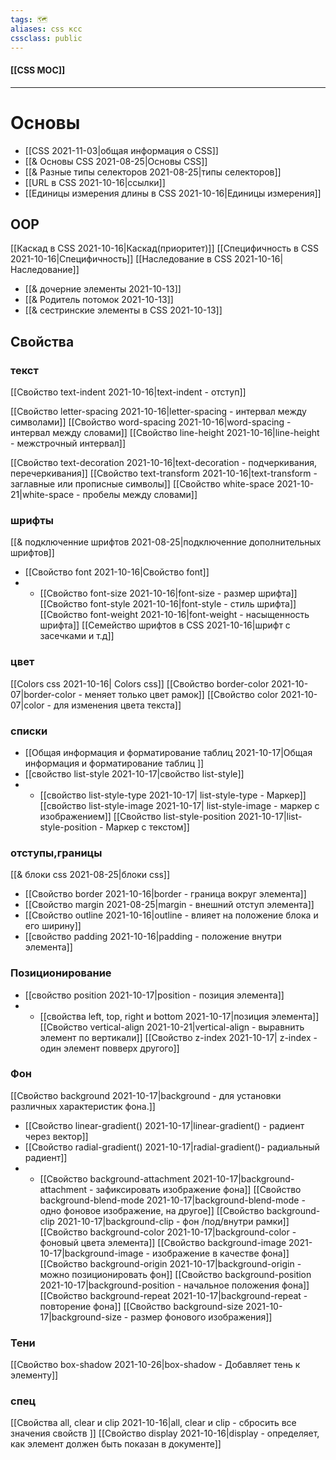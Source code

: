 ```yaml
---
tags: 🗺️
aliases: css ксс
cssclass: public
---
```


#### [[CSS MOC]]

---



# Основы 
- [[CSS 2021-11-03|общая информация о CSS]]
- [[& Основы CSS 2021-08-25|Основы CSS]]
- [[& Разные типы селекторов 2021-08-25|типы селекторов]]
- [[URL в CSS 2021-10-16|ссылки]]
- [[Единицы измерения длины в CSS 2021-10-16|Единицы измерения]]

## OOP
[[Каскад в CSS 2021-10-16|Каскад(приоритет)]]
[[Специфичность в CSS 2021-10-16|Специфичность]]
[[Наследование в CSS 2021-10-16|Наследование]]
- [[& дочерние элементы 2021-10-13]]
- [[& Родитель потомок 2021-10-13]]
- [[& сестринские элементы в CSS 2021-10-13]]

## Свойства

### текст
[[Свойство text-indent 2021-10-16|text-indent - отступ]]

[[Свойство letter-spacing 2021-10-16|letter-spacing - интервал между символами]]
[[Свойство word-spacing 2021-10-16|word-spacing - интервал между словами]]
[[Свойство line-height 2021-10-16|line-height - межстрочный интервал]]

[[Свойство text-decoration 2021-10-16|text-decoration - подчеркивания, перечеркивания]]
[[Свойство text-transform 2021-10-16|text-transform - заглавные или прописные символы]]
[[Свойство white-space 2021-10-21|white-space - пробелы между словами]]

### шрифты
[[& подключенние шрифтов 2021-08-25|подключенние дополнительных шрифтов]]
- [[Свойство font 2021-10-16|Свойство font]]
-  - [[Свойство font-size 2021-10-16|font-size - размер шрифта]]
[[Свойство font-style 2021-10-16|font-style - стиль шрифта]]
[[Свойство font-weight 2021-10-16|font-weight - насыщенность шрифта]]
[[Семейство шрифтов в CSS 2021-10-16|шрифт с засечками и т.д]]

### цвет
[[Colors css 2021-10-16| Colors css]]
[[Свойство border-color 2021-10-07|border-color - меняет только цвет рамок]]
[[Свойство color 2021-10-07|color - для изменения цвета текста]]


### списки
- [[Общая информация и форматирование таблиц 2021-10-17|Общая информация и форматирование таблиц ]]
- [[свойство list-style 2021-10-17|свойство list-style]]
- - [[свойство list-style-type 2021-10-17| list-style-type - Маркер]]
[[свойство list-style-image 2021-10-17| list-style-image - маркер c изображением]]
[[Cвойство list-style-position 2021-10-17|list-style-position - Маркер c текстом]]

### отступы,границы
[[& блоки css 2021-08-25|блоки css]]

- [[Свойство border 2021-10-16|border - граница вокруг элемента]]
- [[Свойство margin 2021-08-25|margin - внешний отступ элемента]]
- [[Свойство outline 2021-10-16|outline - влияет на положение блока и его ширину]]
- [[свойство padding 2021-10-16|padding - положение внутри элемента]]


###  Позиционирование
- [[свойство position 2021-10-17|position - позиция элемента]]
- - [[свойства left, top, right и bottom 2021-10-17|позиция элемента]]
[[Свойство vertical-align 2021-10-21|vertical-align - выравнить элемент по вертикали]]
[[Свойство z-index 2021-10-17| z-index - один элемент повверх другого]]

### Фон 
[[Свойство background 2021-10-17|background - для установки различных характеристик фона.]]
- [[Свойство linear-gradient() 2021-10-17|linear-gradient() -  радиент через вектор]]
- [[Свойство radial-gradient() 2021-10-17|radial-gradient()-  радиальный радиент]]
- - [[Свойство background-attachment 2021-10-17|background-attachment - зафиксировать изображение фона]]
[[Свойство background-blend-mode 2021-10-17|background-blend-mode - одно фоновое изображение, на другое]]
[[Свойство background-clip 2021-10-17|background-clip - фон /под/внутри рамки]]
[[Свойство background-color 2021-10-17|background-color - фоновый цвета элемента]]
[[Свойство background-image 2021-10-17|background-image - изображение в качестве фона]]
[[Свойство background-origin 2021-10-17|background-origin - можно позиционировать фон]]
[[Свойство background-position 2021-10-17|background-position -  начальное положения фона]]
[[Свойство background-repeat 2021-10-17|background-repeat - повторение фона]]
[[Свойство background-size 2021-10-17|background-size - размер фонового изображения]]

### Тени
[[Свойство box-shadow 2021-10-26|box-shadow - Добавляет тень к элементу]]

### спец 
[[Свойства all, clear и clip 2021-10-16|all, clear и clip - сбросить все значения свойств ]]
[[Свойство display 2021-10-16|display - определяет, как элемент должен быть показан в документе]]


